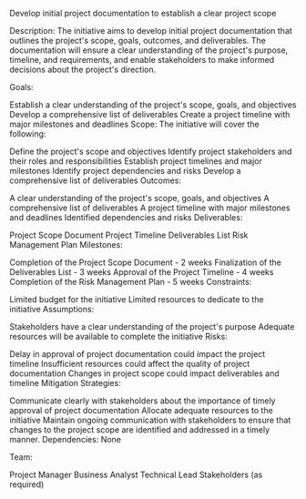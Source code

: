 Develop initial project documentation to establish a clear project scope

Description: The initiative aims to develop initial project documentation that outlines the project's scope, goals, outcomes, and deliverables. The documentation will ensure a clear understanding of the project's purpose, timeline, and requirements, and enable stakeholders to make informed decisions about the project's direction.

Goals:

Establish a clear understanding of the project's scope, goals, and objectives
Develop a comprehensive list of deliverables
Create a project timeline with major milestones and deadlines
Scope: The initiative will cover the following:

Define the project's scope and objectives
Identify project stakeholders and their roles and responsibilities
Establish project timelines and major milestones
Identify project dependencies and risks
Develop a comprehensive list of deliverables
Outcomes:

A clear understanding of the project's scope, goals, and objectives
A comprehensive list of deliverables
A project timeline with major milestones and deadlines
Identified dependencies and risks
Deliverables:

Project Scope Document
Project Timeline
Deliverables List
Risk Management Plan
Milestones:

Completion of the Project Scope Document - 2 weeks
Finalization of the Deliverables List - 3 weeks
Approval of the Project Timeline - 4 weeks
Completion of the Risk Management Plan - 5 weeks
Constraints:

Limited budget for the initiative
Limited resources to dedicate to the initiative
Assumptions:

Stakeholders have a clear understanding of the project's purpose
Adequate resources will be available to complete the initiative
Risks:

Delay in approval of project documentation could impact the project timeline
Insufficient resources could affect the quality of project documentation
Changes in project scope could impact deliverables and timeline
Mitigation Strategies:

Communicate clearly with stakeholders about the importance of timely approval of project documentation
Allocate adequate resources to the initiative
Maintain ongoing communication with stakeholders to ensure that changes to the project scope are identified and addressed in a timely manner.
Dependencies: None

Team:

Project Manager
Business Analyst
Technical Lead
Stakeholders (as required)
